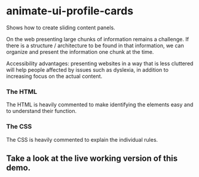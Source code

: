 # animate-ui-profile-cards
Shows how to create sliding content panels.

On the web presenting large chunks of information remains a challenge. If there is a structure / architecture to be found in that information, we can organize and present the information one chunk at the time.

Accessibility advantages: presenting websites in a way that is less cluttered will help people affected by issues such as dyslexia, in addition to increasing focus on the actual content.

### The HTML
The HTML is heavily commented to make identifying the elements easy and to understand their function.

### The CSS
The CSS is heavily commented to explain the individual rules.

## Take a look at the live working version of this demo.
